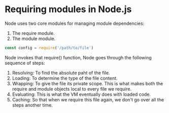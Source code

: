 # Requiring modules in Node.js

Node uses two core modules for managing module dependencies:

1. The require module.
2. The module module.

```js
const config = require('/path/to/file')
```

Node invokes that require() function, Node goes through the following sequence of steps:

1. Resolving: To find the absolute paht of the file.
2. Loading: To determine the type of the file content.
3. Wrapping: To give the file its private scope. This is what makes both the require and module objects local to every file we require.
4. Evaluating: This is what the VM eventually does with loaded code.
5. Caching: So that when we require this file again, we don't go over all the steps another time.
